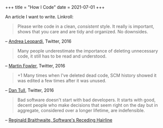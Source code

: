 +++
title = "How I Code"
date = 2021-07-01
+++

An article I want to write. Linkroll:

> Please write code in a clean, *consistent* style. It really is important, shows that you care and are tidy and organized. No downsides.

– [Andrea Leopardi](https://twitter.com/whatyouhide/status/790174294240264192), Twitter, 2016

> Many people underestimate the importance of deleting unnecessary code, it still has to be read and understood.

– [Martin Fowler](https://twitter.com/martinfowler/status/788827419641643009), Twitter, 2016

> +1 Many times when I've deleted dead code, SCM history showed it was edited a few times after it was unused.

– [Dan Tull](https://twitter.com/dantull/status/789461119043723264), Twitter, 2016

> Bad software doesn't start with bad developers. It starts with good, decent people who make decisions that seem right on the day but in aggregate, considered over a longer lifetime, are indefensible.

– [Reginald Braithwaite, Software's Receding Hairline](http://braythwayt.com/posterous/2011/09/09/softwares-receding-hairline.html)
